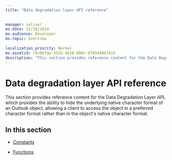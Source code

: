 ```yaml
---
title: "Data degradation layer API reference"
 
 
manager: soliver
ms.date: 11/16/2014
ms.audience: Developer
ms.topic: overview
 
localization_priority: Normal
ms.assetid: c6c6bfda-5525-4618-b08c-bf85440b7415
description: "This section provides reference content for the Data Degradation Layer API, which provides the ability to hide the underlying native character format of an Outlook object, allowing a client to access the object in a preferred character format rather than in the object's native character format."
---
```


# Data degradation layer API reference

This section provides reference content for the Data Degradation Layer API, which provides the ability to hide the underlying native character format of an Outlook object, allowing a client to access the object in a preferred character format rather than in the object's native character format.
  
## In this section

- [Constants](constants-data-degradation-layer-api.md)
    
- [Functions](functions-data-degradation-layer-api.md)
    

